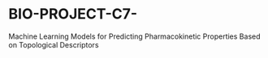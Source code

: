 # BIO-PROJECT-C7-
Machine Learning Models for Predicting Pharmacokinetic Properties Based on Topological Descriptors
